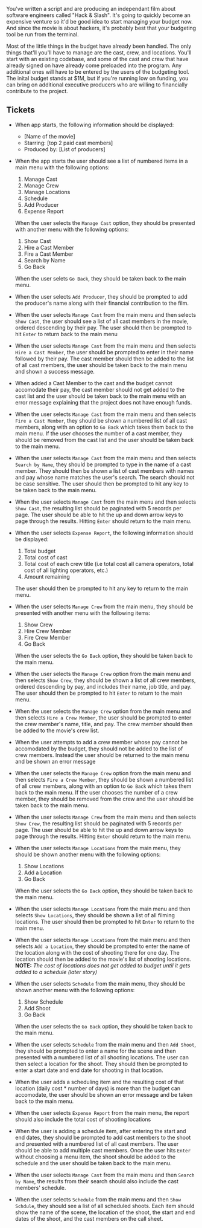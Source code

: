 You've written a script and are producing an independant film about software engineers called "Hack & Slash". It's going to quickly become an expensive venture so it'd be good idea to start managing your budget now. And since the movie is about hackers, it's probably best that your budgeting tool be run from the terminal.

Most of the little things in the budget have already been handled. The only things that'll you'll have to manage are the cast, crew, and locations. You'll start with an existing codebase, and some of the cast and crew that have already signed on have already come preloaded into the program. Any additional ones will have to be entered by the users of the budgeting tool. The inital budget stands at \$1M, but if you're running low on funding, you can bring on additional executive producers who are willing to financially contribute to the project.

## Tickets

- When app starts, the following information should be displayed:

  - [Name of the movie]
  - Starring: [top 2 paid cast members]
  - Produced by: [List of producers]

- When the app starts the user should see a list of numbered items in a main menu with the following options:

  1. Manage Cast
  1. Manage Crew
  1. Manage Locations
  1. Schedule
  1. Add Producer
  1. Expense Report

  When the user selects the `Manage Cast` option, they should be presented with another menu with the following options:

  1. Show Cast
  1. Hire a Cast Member
  1. Fire a Cast Member
  1. Search by Name
  1. Go Back

  When the user selets `Go Back`, they should be taken back to the main menu.

- When the user selects `Add Producer`, they should be prompted to add the producer's name along with their financial contribution to the film.

- When the user selects `Manage Cast` from the main menu and then selects `Show Cast`, the user should see a list of all cast members in the movie, ordered descending by their pay. The user should then be prompted to hit `Enter` to return back to the main menu

- When the user selects `Manage Cast` from the main menu and then selects `Hire a Cast Member`, the user should be prompted to enter in their name followed by their pay. The cast member should then be added to the list of all cast members, the user should be taken back to the main menu and shown a success message.

- When added a Cast Member to the cast and the budget cannot accomodate their pay, the cast member should not get added to the cast list and the user should be taken back to the main menu with an error message explaining that the project does not have enough funds.

- When the user selects `Manage Cast` from the main menu and then selects `Fire a Cast Member`, they should be shown a numbered list of all cast members, along with an option to `Go Back` which takes them back to the main menu. If the user chooses the number of a cast member, they should be removed from the cast list and the user should be taken back to the main menu.

- When the user selects `Manage Cast` from the main menu and then selects `Search by Name`, they should be prompted to type in the name of a cast member. They should then be shown a list of cast members with names and pay whose name matches the user's search. The search should not be case sensitive. The user should then be prompted to hit any key to be taken back to the main menu.

- When the user selects `Manage Cast` from the main menu and then selects `Show Cast`, the resulting list should be paginated with 5 records per page. The user should be able to hit the up and down arrow keys to page through the results. Hitting `Enter` should return to the main menu.

- When the user selects `Expense Report`, the following information should be displayed:

  1. Total budget
  1. Total cost of cast
  1. Total cost of each crew title (i.e total cost all camera operators, total cost of all lighting operators, etc.)
  1. Amount remaining

  The user should then be prompted to hit any key to return to the main menu.

- When the user selects `Manage Crew` from the main menu, they should be presented with another menu with the following items:

  1. Show Crew
  1. Hire Crew Member
  1. Fire Crew Member
  1. Go Back

  When the user selects the `Go Back` option, they should be taken back to the main menu.

- When the user selects the `Manage Crew` option from the main menu and then selects `Show Crew`, they should be shown a list of all crew members, ordered descending by pay, and includes their name, job title, and pay. The user should then be prompted to hit `Enter` to return to the main menu.

- When the user selects the `Manage Crew` option from the main menu and then selects `Hire a Crew Member`, the user should be prompted to enter the crew member's name, title, and pay. The crew member should then be added to the movie's crew list.

- When the user attempts to add a crew member whose pay cannot be accomodated by the budget, they should not be added to the list of crew members. Instead the user should be returned to the main menu and be shown an error message

- When the user selects the `Manage Crew` option from the main menu and then selects `Fire a Crew Member`, they should be shown a numbered list of all crew members, along with an option to `Go Back` which takes them back to the main menu. If the user chooses the number of a crew member, they should be removed from the crew and the user should be taken back to the main menu.

- When the user selects `Manage Crew` from the main menu and then selects `Show Crew`, the resulting list should be paginated with 5 records per page. The user should be able to hit the up and down arrow keys to page through the results. Hitting `Enter` should return to the main menu.

- When the user selects `Manage Locations` from the main menu, they should be shown another menu with the following options:

  1. Show Locations
  1. Add a Location
  1. Go Back

  When the user selects the `Go Back` option, they should be taken back to the main menu.

- When the user selects `Manage Locations` from the main menu and then selects `Show Locations`, they should be shown a list of all filming locations. The user should then be prompted to hit `Enter` to return to the main menu.

- When the user selects `Manage Locations` from the main menu and then selects `Add a Location`, they should be prompted to enter the name of the location along with the cost of shooting there for one day. The location should then be added to the movie's list of shooting locations. **NOTE:** _The cost of locations does not get added to budget until it gets added to a schedule (later story)_

- When the user selects `Schedule` from the main menu, they should be shown another menu with the following options:

  1. Show Schedule
  1. Add Shoot
  1. Go Back

  When the user selects the `Go Back` option, they should be taken back to the main menu.

- When the user selects `Schedule` from the main menu and then `Add Shoot`, they should be prompted to enter a name for the scene and then presented with a numbered list of all shooting locations. The user can then select a location for the shoot. They should then be prompted to enter a start date and end date for shooting in that location.

- When the user adds a scheduling item and the resulting cost of that location (daily cost \* number of days) is more than the budget can accomodate, the user should be shown an error message and be taken back to the main menu.

- When the user selects `Expense Report` from the main menu, the report should also include the total cost of shooting locations

- When the user is adding a schedule item, after entering the start and end dates, they should be prompted to add cast members to the shoot and presented with a numbered list of all cast members. The user should be able to add multiple cast members. Once the user hits `Enter` without choosing a menu item, the shoot should be added to the schedule and the user should be taken back to the main menu.

- When the user selects `Manage Cast` from the main menu and then `Search by Name`, the results from their search should also include the cast members' schedule.

- When the user selects `Schedule` from the main menu and then `Show Schdule`, they should see a list of all scheduled shoots. Each item should show the name of the scene, the location of the shoot, the start and end dates of the shoot, and the cast members on the call sheet.
